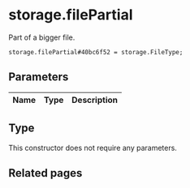 # storage.filePartial
Part of a bigger file.

```
storage.filePartial#40bc6f52 = storage.FileType;
```

## Parameters
| Name | Type | Description |
| ---- | :----: | ----------- |


## Type
This constructor does not require any parameters.

## Related pages

